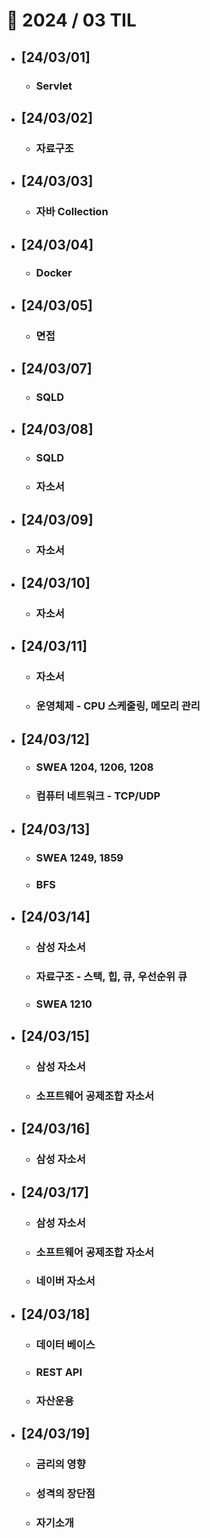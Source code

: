 # 🚩 2024 / 03 TIL

- ## **[24/03/01]**

  - ### Servlet

- ## **[24/03/02]**

  - ### 자료구조

- ## **[24/03/03]**

  - ### 자바 Collection

- ## **[24/03/04]**

  - ### Docker

- ## **[24/03/05]**

  - ### 면접

- ## **[24/03/07]**

  - ### SQLD

- ## **[24/03/08]**

  - ### SQLD
  - ### 자소서

- ## **[24/03/09]**

  - ### 자소서

- ## **[24/03/10]**

  - ### 자소서

- ## **[24/03/11]**

  - ### 자소서
  - ### 운영체제 - CPU 스케줄링, 메모리 관리

- ## **[24/03/12]**

  - ### SWEA 1204, 1206, 1208
  - ### 컴퓨터 네트워크 - TCP/UDP

- ## **[24/03/13]**

  - ### SWEA 1249, 1859
  - ### BFS

- ## **[24/03/14]**

  - ### 삼성 자소서
  - ### 자료구조 - 스택, 힙, 큐, 우선순위 큐
  - ### SWEA 1210

- ## **[24/03/15]**

  - ### 삼성 자소서
  - ### 소프트웨어 공제조합 자소서

- ## **[24/03/16]**

  - ### 삼성 자소서

- ## **[24/03/17]**

  - ### 삼성 자소서
  - ### 소프트웨어 공제조합 자소서
  - ### 네이버 자소서

- ## **[24/03/18]**

  - ### 데이터 베이스
  - ### REST API
  - ### 자산운용

- ## **[24/03/19]**
  - ### 금리의 영향
  - ### 성격의 장단점
  - ### 자기소개
